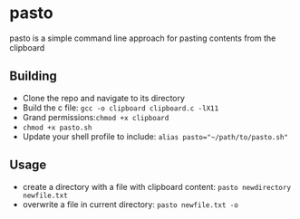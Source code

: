 # pasto
pasto is a simple command line approach for pasting contents from the clipboard 


## Building
* Clone the repo and navigate to its directory
* Build the c file: ```gcc -o clipboard clipboard.c -lX11```
* Grand permissions:```chmod +x clipboard```
* ```chmod +x pasto.sh```
* Update your shell profile to include: ```alias pasto="~/path/to/pasto.sh"```

## Usage
* create a directory with a file with clipboard content:
```pasto newdirectory newfile.txt```
* overwrite a file in current directory:
```pasto newfile.txt -o```
